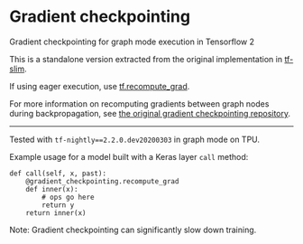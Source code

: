 # Gradient checkpointing
Gradient checkpointing for graph mode execution in Tensorflow 2

This is a standalone version extracted from the original implementation in [tf-slim](https://github.com/google-research/tf-slim/blob/a62dc893de5e46e6f2e9ec24a74b2abce026307a/tf_slim/layers/rev_block_lib.py).

If using eager execution, use [tf.recompute_grad](https://www.tensorflow.org/api_docs/python/tf/recompute_grad).

For more information on recomputing gradients between graph nodes during backpropagation, see [the original gradient checkpointing repository](https://github.com/cybertronai/gradient-checkpointing).

***

Tested with `tf-nightly==2.2.0.dev20200303` in graph mode on TPU.

Example usage for a model built with a Keras layer `call` method:

```
def call(self, x, past):
    @gradient_checkpointing.recompute_grad
    def inner(x):
        # ops go here
        return y
    return inner(x)
```

Note: Gradient checkpointing can significantly slow down training.  
